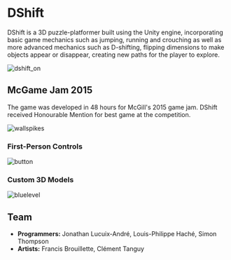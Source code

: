 # DShift
DShift is a 3D puzzle-platformer built using the Unity engine, incorporating basic game mechanics such as jumping, running and crouching as well as more advanced mechanics such as D-shifting, flipping dimensions to make objects appear or disappear, creating new paths for the player to explore.

![dshift_on](https://cloud.githubusercontent.com/assets/10332234/12372951/cb9adcce-bc36-11e5-90cd-23a9acda7313.jpg)

## McGame Jam 2015
The game was developed in 48 hours for McGill's 2015 game jam. DShift received Honourable Mention for best game at the competition.  

![wallspikes](https://cloud.githubusercontent.com/assets/10332234/12372962/27173908-bc37-11e5-8395-dd009275f364.jpg)

### First-Person Controls

![button](https://cloud.githubusercontent.com/assets/10332234/12372997/666c8d1e-bc38-11e5-8719-5b96832d1663.jpg)

### Custom 3D Models
![bluelevel](https://cloud.githubusercontent.com/assets/10332234/12372957/fb5e0c06-bc36-11e5-931d-ebfb55191009.jpg)

## Team
* **Programmers:** Jonathan Lucuix-André, Louis-Philippe Haché, Simon Thompson
* **Artists:** Francis Brouillette, Clément Tanguy

